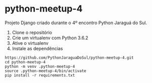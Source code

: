 # python-meetup-4
Projeto Django criado durante o 4º encontro Python Jaraguá do Sul.


1. Clone o repositório
2. Crie um virtualenv com Python 3.6.2
3. Ative o virtualenv
4. Instale as dependências

```console
https://github.com/PythonJaraguaDoSul/python-meetup-4.git
cd python-meetup-4
python -m venv .python-meetup-4
source .python-meetup-4/bin/activate
pip install -r requirements.txt
```
